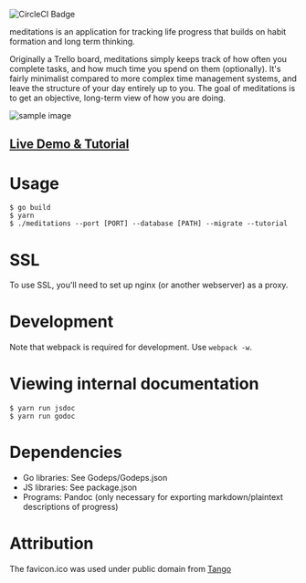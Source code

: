 ![CircleCI Badge](https://circleci.com/gh/ioddly/meditations.png?circle-token=:circle-token&style=shield)

meditations is an application for tracking life progress that builds on habit formation and long term thinking.

Originally a Trello board, meditations simply keeps track of how often you complete tasks, and how much time you spend
on them (optionally). It's fairly minimalist compared to more complex time management systems, and leave the structure
of your day entirely up to you. The goal of meditations is to get an objective, long-term view of how you are doing.

![sample image](http://i.imgur.com/msy5Wnc.png)

## [Live Demo & Tutorial](http://meditations.ioddly.com)

# Usage

    $ go build
    $ yarn
    $ ./meditations --port [PORT] --database [PATH] --migrate --tutorial 

# SSL

To use SSL, you'll need to set up nginx (or another webserver) as a proxy. 

# Development

Note that webpack is required for development. Use `webpack -w`.

# Viewing internal documentation

    $ yarn run jsdoc
    $ yarn run godoc

# Dependencies

- Go libraries: See Godeps/Godeps.json
- JS libraries: See package.json
- Programs: Pandoc (only necessary for exporting markdown/plaintext descriptions of progress)

# Attribution

The favicon.ico was used under public domain from [Tango](http://tango.freedesktop.org)
